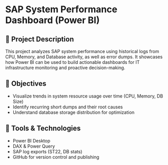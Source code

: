 # SAP System Performance Dashboard (Power BI)

## 🔹 Project Description
This project analyzes SAP system performance using historical logs from CPU, Memory, and Database activity, as well as error dumps. It showcases how Power BI can be used to build actionable dashboards for IT infrastructure monitoring and proactive decision-making.

## 🔹 Objectives
- Visualize trends in system resource usage over time (CPU, Memory, DB Size)
- Identify recurring short dumps and their root causes
- Understand database storage distribution for optimization

## 🔹 Tools & Technologies
- Power BI Desktop
- DAX & Power Query
- SAP log exports (ST22, DB stats)
- GitHub for version control and publishing
